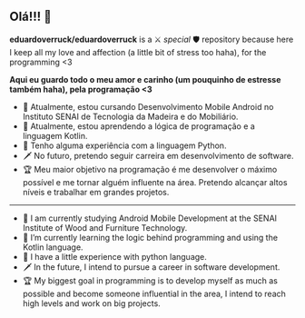 ## Olá!!! 👋


**eduardoverruck/eduardoverruck** is a ⚔ _special_ 🛡 repository because here I keep all my love and affection (a little bit of stress too haha), for the programming <3

**Aqui eu guardo todo o meu amor e carinho (um pouquinho de estresse também haha), pela programação <3**

- 🔭 Atualmente, estou cursando Desenvolvimento Mobile Android no Instituto SENAI de Tecnologia da Madeira e do Mobiliário.
- 🌱 Atualmente, estou aprendendo a lógica de programação e a linguagem Kotlin.
- 🏹 Tenho alguma experiência com a linguagem Python.
- 🗡 No futuro, pretendo seguir carreira em desenvolvimento de software.
- 🏆 Meu maior objetivo na programação é me desenvolver o máximo possível e me tornar alguém influente na área. Pretendo alcançar altos níveis e trabalhar em grandes projetos.
--------------------------------
- 🔭 I am currently studying Android Mobile Development at the SENAI Institute of Wood and Furniture Technology.
- 🌱 I’m currently learning the logic behind programming and using the Kotlin language.
- 🏹 I have a little experience with python language.
- 🗡 In the future, I intend to pursue a career in software development.
- 🏆 My biggest goal in programming is to develop myself as much as possible and become someone influential in the area, I intend to reach high levels and work on big projects.


